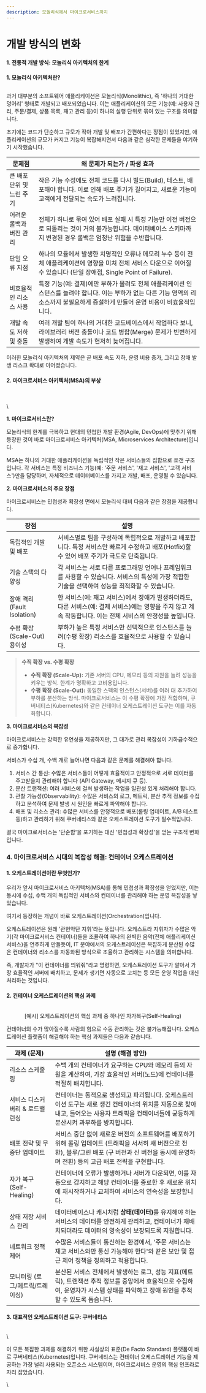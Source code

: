 ```yaml
---
description: 모놀리식에서 마이크로서비스까지
---
```


# 개발 방식의 변화

#### 1. 전통적 개발 방식: 모놀리식 아키텍처의 한계

**1. 모놀리식 아키텍처란?**

<p align="center"><img src="../.gitbook/assets/unknown (1).png" alt=""></p>

과거 대부분의 소프트웨어 애플리케이션은 모놀리식(Monolithic), 즉 '하나의 거대한 덩어리' 형태로 개발되고 배포되었습니다. 이는 애플리케이션의 모든 기능(예: 사용자 관리, 주문/결제, 상품 목록, 재고 관리 등)이 하나의 실행 단위로 묶여 있는 구조를 의미합니다.

초기에는 코드가 단순하고 규모가 작아 개발 및 배포가 간편하다는 장점이 있었지만, 애플리케이션의 규모가 커지고 기능이 복잡해지면서 다음과 같은 심각한 문제들을 야기하기 시작했습니다.

| 문제점             | 왜 문제가 되는가 / 파생 효과                                                                                           |
| --------------- | ----------------------------------------------------------------------------------------------------------- |
| 큰 배포 단위 및 느린 주기 | 작은 기능 수정에도 전체 코드를 다시 빌드(Build), 테스트, 배포해야 합니다. 이로 인해 배포 주기가 길어지고, 새로운 기능이 고객에게 전달되는 속도가 느려집니다.              |
| 어려운 롤백과 버전 관리   | 전체가 하나로 묶여 있어 배포 실패 시 특정 기능만 이전 버전으로 되돌리는 것이 거의 불가능합니다. 데이터베이스 스키마까지 변경된 경우 롤백은 엄청난 위험을 수반합니다.              |
| 단일 오류 지점        | 하나의 모듈에서 발생한 치명적인 오류나 메모리 누수 등이 전체 애플리케이션에 영향을 미쳐 전체 서비스 다운으로 이어질 수 있습니다 (단일 장애점, Single Point of Failure). |
| 비효율적인 리소스 사용    | 특정 기능(예: 결제)에만 부하가 몰려도 전체 애플리케이션 인스턴스를 늘려야 합니다. 이는 부하가 없는 다른 기능 영역의 리소스까지 불필요하게 증설하게 만들어 운영 비용이 비효율적입니다.    |
| 개발 속도 저하 및 충돌   | 여러 개발 팀이 하나의 거대한 코드베이스에서 작업하다 보니, 라이브러리 버전 충돌이나 코드 병합(Merge) 문제가 빈번하게 발생하여 개발 속도가 현저히 늦어집니다.                |

이러한 모놀리식 아키텍처의 제약은 곧 배포 속도 저하, 운영 비용 증가, 그리고 장애 발생 리스크 확대로 이어졌습니다.

#### 2. 마이크로서비스 아키텍처(MSA)의 부상 

<p align="center"><img src="../.gitbook/assets/unknown (2).png" alt=""></p>

\
\


**1. 마이크로서비스란?**

모놀리식의 한계를 극복하고 현대의 민첩한 개발 환경(Agile, DevOps)에 맞추기 위해 등장한 것이 바로 마이크로서비스 아키텍처(MSA, Microservices Architecture)입니다.

MSA는 하나의 거대한 애플리케이션을 독립적인 작은 서비스들의 집합으로 쪼갠 구조입니다. 각 서비스는 특정 비즈니스 기능(예: '주문 서비스', '재고 서비스', '고객 서비스')만을 담당하며, 자체적으로 데이터베이스를 가지고 개발, 배포, 운영될 수 있습니다.

**2. 마이크로서비스의 주요 장점**

마이크로서비스는 민첩성과 확장성 면에서 모놀리식 대비 다음과 같은 장점을 제공합니다.

| 장점                      | 설명                                                                                           |
| ----------------------- | -------------------------------------------------------------------------------------------- |
| 독립적인 개발 및 배포            | 서비스별로 팀을 구성하여 독립적으로 개발하고 배포합니다. 특정 서비스만 빠르게 수정하고 배포(Hotfix)할 수 있어 배포 주기가 극도로 단축됩니다.          |
| 기술 스택의 다양성              | 각 서비스는 서로 다른 프로그래밍 언어나 프레임워크를 사용할 수 있습니다. 서비스의 특성에 가장 적합한 기술을 선택하여 성능을 최적화할 수 있습니다.          |
| 장애 격리 (Fault Isolation) | 한 서비스(예: 재고 서비스)에서 장애가 발생하더라도, 다른 서비스(예: 결제 서비스)에는 영향을 주지 않고 계속 작동합니다. 이는 전체 서비스의 안정성을 높입니다. |
| 수평 확장(Scale-Out) 용이성    | 부하가 높은 특정 서비스만 선택적으로 인스턴스를 늘려(수평 확장) 리소스를 효율적으로 사용할 수 있습니다.                                  |

> **수직 확장 vs. 수평 확장**
>
> * **수직 확장 (Scale-Up):** 기존 서버의 CPU, 메모리 등의 자원을 늘려 성능을 키우는 방식. 한계가 명확하고 고비용입니다.
> * **수평 확장 (Scale-Out):** 동일한 스펙의 인스턴스(서버)를 여러 대 추가하여 부하를 분산하는 방식. 마이크로서비스는 이 수평 확장에 가장 적합하며, 쿠버네티스(Kubernetes)와 같은 컨테이너 오케스트레이션 도구는 이를 자동화합니다.

**3. 마이크로서비스의 복잡성**

마이크로서비스는 강력한 유연성을 제공하지만, 그 대가로 관리 복잡성이 기하급수적으로 증가합니다.

서비스가 수십 개, 수백 개로 늘어나면 다음과 같은 문제를 해결해야 합니다.

1. 서비스 간 통신: 수많은 서비스들이 어떻게 효율적이고 안정적으로 서로 데이터를 주고받을지 관리해야 합니다 (API Gateway, 메시지 큐 등).
2. 분산 트랜잭션: 여러 서비스에 걸쳐 발생하는 작업을 일관성 있게 처리해야 합니다.
3. 관찰 가능성(Observability): 수많은 서비스의 로그, 메트릭, 분산 추적 정보를 수집하고 분석하여 문제 발생 시 원인을 빠르게 파악해야 합니다.
4. 배포 및 리소스 관리: 수많은 서비스를 안정적으로 배포(롤링 업데이트, A/B 테스트 등)하고 관리하기 위해 쿠버네티스와 같은 오케스트레이션 도구가 필수적입니다.

결국 마이크로서비스는 '단순함'을 포기하는 대신 '민첩성과 확장성'을 얻는 구조적 변화입니다.

### 4. 마이크로서비스 시대의 복잡성 해결: 컨테이너 오케스트레이션

#### 1. 오케스트레이션이란 무엇인가?

우리가 앞서 마이크로서비스 아키텍처(MSA)를 통해 민첩성과 확장성을 얻었지만, 이는 동시에 수십, 수백 개의 독립적인 서비스와 컨테이너를 관리해야 하는 운영 복잡성을 낳았습니다.

여기서 등장하는 개념이 바로 오케스트레이션(Orchestration)입니다.

오케스트레이션은 원래 '관현악단 지휘'라는 뜻입니다. 오케스트라 지휘자가 수많은 악기(각 마이크로서비스 컨테이너)들을 조율하여 하나의 완벽한 음악(전체 애플리케이션 서비스)을 연주하게 만들듯이, IT 분야에서의 오케스트레이션은 복잡하게 분산된 수많은 컨테이너와 리소스를 자동화된 방식으로 조율하고 관리하는 시스템을 의미합니다.

즉, 개발자가 "이 컨테이너를 띄워줘"라고 명령하면, 오케스트레이션 도구가 알아서 가장 효율적인 서버에 배치하고, 문제가 생기면 자동으로 고치는 등 모든 운영 작업을 대신 처리하는 것입니다.



#### 2. 컨테이너 오케스트레이션의 핵심 과제

<p align="center"><img src="../.gitbook/assets/unknown (3).png" alt=""></p>

<p align="center">[예시] 오케스트레이션의 핵심 과제 중 하나인 자가복구(Self-Healing)</p>



컨테이너의 수가 많아질수록 사람의 힘으로 수동 관리하는 것은 불가능해집니다. 오케스트레이션 플랫폼이 해결해야 하는 핵심 과제들은 다음과 같습니다.

| 과제 (문제)              | 설명 (해결 방안)                                                                                                            |
| -------------------- | --------------------------------------------------------------------------------------------------------------------- |
| 리소스 스케줄링             | 수백 개의 컨테이너가 요구하는 CPU와 메모리 등의 자원을 계산하여, 가장 효율적인 서버(노드)에 컨테이너를 적절히 배치합니다.                                               |
| 서비스 디스커버리 & 로드밸런싱    | 컨테이너는 동적으로 생성되고 파괴됩니다. 오케스트레이션 도구는 새로 생긴 컨테이너의 위치를 자동으로 찾아내고, 들어오는 사용자 트래픽을 컨테이너들에 균등하게 분산시켜 과부하를 방지합니다.              |
| 배포 전략 및 무중단 업데이트     | 서비스 중단 없이 새로운 버전의 소프트웨어를 배포하기 위해 롤링 업데이트 (트래픽을 서서히 새 버전으로 전환), 블루/그린 배포 (구 버전과 신 버전을 동시에 운영하며 전환) 등의 고급 배포 전략을 구현합니다. |
| 자가 복구 (Self-Healing) | 컨테이너에 오류가 발생하거나 서버가 다운되면, 이를 자동으로 감지하고 해당 컨테이너를 종료한 후 새로운 위치에 재시작하거나 교체하여 서비스의 연속성을 보장합니다.                            |
| 상태 저장 서비스 관리         | 데이터베이스나 캐시처럼 **상태(데이터)**&#xB97C; 유지해야 하는 서비스의 데이터를 안전하게 관리하고, 컨테이너가 재배치되더라도 데이터의 영속성이 보장되도록 지원합니다.                    |
| 네트워크 정책 제어           | 수많은 서비스들이 통신하는 환경에서, '주문 서비스는 재고 서비스와만 통신 가능해야 한다'와 같은 보안 및 접근 제어 정책을 정의하고 적용합니다.                                     |
| 모니터링 (로그/메트릭/트레이싱)   | 분산된 서비스 전체에서 발생하는 로그, 성능 지표(메트릭), 트랜잭션 추적 정보를 중앙에서 효율적으로 수집하여, 운영자가 시스템 상태를 파악하고 장애 원인을 추적할 수 있도록 돕습니다.               |



#### 3. 대표적인 오케스트레이션 도구: 쿠버네티스  

<p align="center"><img src="../.gitbook/assets/unknown (4).png" alt=""></p>

\


이 모든 복잡한 과제를 해결하기 위한 사실상의 표준(De Facto Standard) 플랫폼이 바로 쿠버네티스(Kubernetes)입니다. 쿠버네티스는 컨테이너 오케스트레이션 기능을 제공하는 가장 널리 사용되는 오픈소스 시스템이며, 마이크로서비스 운영의 핵심 인프라로 자리 잡았습니다.

\
